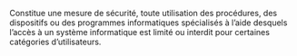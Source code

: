 Constitue une mesure de sécurité, toute utilisation des procédures, des dispositifs ou des programmes informatiques spécialisés à l’aide desquels l’accès à un système informatique est limité ou interdit pour certaines catégories d’utilisateurs.